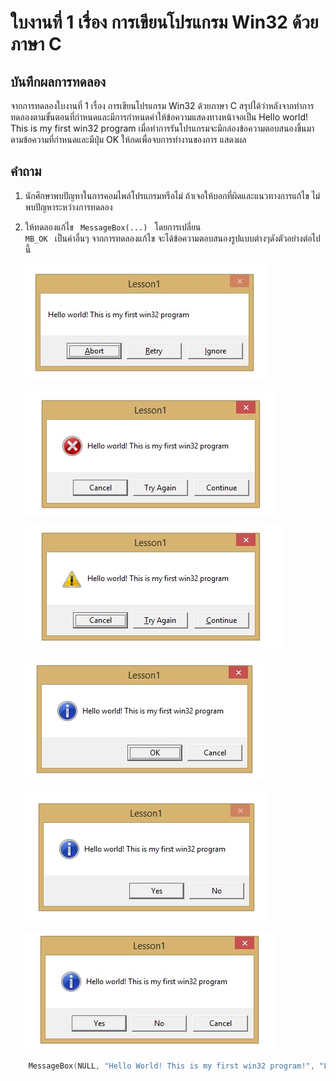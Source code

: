 # ใบงานที่ 1 เรื่อง การเขียนโปรแกรม Win32 ด้วยภาษา C

## บันทึกผลการทดลอง
   จากการทดลองใบงานที่ 1 เรื่อง การเขียนโปรแกรม Win32 ด้วยภาษา C สรุปได้ว่าหลังจากทำการทดลองตามขั้นตอนที่กำหนดและมีการกำหนดค่าให้ข้อความแสดงทางหน้าจอเป็น
   Hello world! This is my first win32 program เมื่อทำการรันโปรแกรมจะมีกล่องข้อความตอบสนองขึ้นมาตามข้อความที่กำหนดและมีปุ่ม OK ให้กดเพื่อจบการทำงานของการ    แสดงผล

## คำถาม 
1. นักศึกษาพบปัญหาในการคอมไพล์โปรแกรมหรือไม่ ถ้าเจอให้บอกที่ผิดและแนวทางการแก้ไข
   ไม่พบปัญหาระหว่างการทดลอง
2. ให้ทดลองแก้ไข <code> MessageBox(...) </code> โดยการเปลี่ยน <code> MB_OK </code> เป็นค่าอื่นๆ
   จากการทดลองแก้ไข จะได้ข้อความตอบสนองรูปแบบต่างๆดังตัวอย่างต่อไปนี้
   
   ![](https://github.com/NATAKORNCHA/LAB-01/blob/master/imgs/m2.1.jpg)
   
   ![](https://github.com/NATAKORNCHA/LAB-01/blob/master/imgs/m2.2.jpg)
   
   ![](https://github.com/NATAKORNCHA/LAB-01/blob/master/imgs/m2.3.jpg)
   
   ![](https://github.com/NATAKORNCHA/LAB-01/blob/master/imgs/m2.4.jpg)
   
   ![](https://github.com/NATAKORNCHA/LAB-01/blob/master/imgs/m2.5.jpg)
   
   ![](https://github.com/NATAKORNCHA/LAB-01/blob/master/imgs/m2.6.jpg)
```c 
 	MessageBox(NULL, "Hello World! This is my first win32 program!", "Lesson1", MB_OK);
```
				

